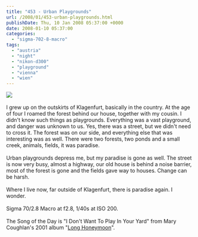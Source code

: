```yaml
---
title: "453 - Urban Playgrounds"
url: /2008/01/453-urban-playgrounds.html
publishDate: Thu, 10 Jan 2008 05:37:00 +0000
date: 2008-01-10 05:37:00
categories: 
  - "sigma-702-8-macro"
tags: 
  - "austria"
  - "night"
  - "nikon-d300"
  - "playground"
  - "vienna"
  - "wien"
---
```

<a href="https://d25zfm9zpd7gm5.cloudfront.net/1200x1200/2008/20080109_202404_nx_ps.jpg" target="_blank"><img src="https://d25zfm9zpd7gm5.cloudfront.net/0600x0600/2008/20080109_202404_nx_ps.jpg"/></a><br/><br/>I grew up on the outskirts of Klagenfurt, basically in the country. At the age of four I roamed the forest behind our house, together with my cousin. I didn't know such things as playgrounds. Everything was a vast playground, and danger was unknown to us. Yes, there was a street, but we didn't need to cross it. The forest was on our side, and everything else that was interesting was as well. There were two forests, two ponds and a small creek, animals, fields, it was paradise.<br/><br/>Urban playgrounds depress me, but my paradise is gone as well. The street is now very busy, almost a highway, our old house is behind a noise barrier, most of the forest is gone and the fields gave way to houses. Change can be harsh.<br/><br/>Where I live now, far outside of Klagenfurt, there is paradise again. I wonder.<br/><br/>Sigma 70/2.8 Macro at f2.8, 1/40s at ISO 200.<br/><br/>The Song of the Day is "I Don't Want To Play In Your Yard" from Mary Coughlan's 2001 album "<a href="http://www.amazon.com/Long-Honeymoon-Mary-Coughlan/dp/B0000525N2" target="_blank">Long Honeymoon</a>".
